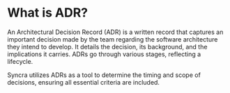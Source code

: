 # What is ADR?

An Architectural Decision Record (ADR) is a written record that captures an important decision made by the team regarding the software architecture they intend to develop. It details the decision, its background, and the implications it carries. ADRs go through various stages, reflecting a lifecycle.

Syncra utilizes ADRs as a tool to determine the timing and scope of decisions, ensuring all essential criteria are included.
